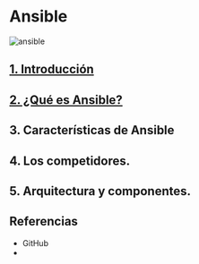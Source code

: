 # Ansible

![ansible](https://swapps.com/wp-content/uploads/2018/02/ansible-header-1024x640.png)

## [1. Introducción](introduccion.md) 

## [2. ¿Qué es Ansible?](ansible.md) 

## 3. Características de Ansible 

## 4. Los competidores. 

## 5. Arquitectura y componentes. 

## Referencias
  * GitHub
  * 

